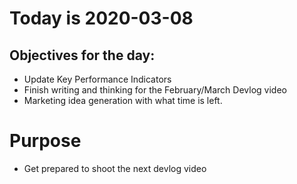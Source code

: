 # Today is 2020-03-08

## Objectives for the day:

- Update Key Performance Indicators
- Finish writing and thinking for the February/March Devlog video
- Marketing idea generation with what time is left.

# Purpose

- Get prepared to shoot the next devlog video
